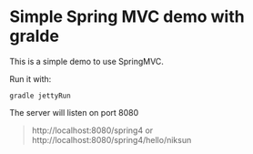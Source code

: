 Simple Spring MVC demo with gralde
==================================
This is a simple demo to use SpringMVC.

Run it with:
```
gradle jettyRun
```

The server will listen on port 8080
> http://localhost:8080/spring4
or 
> http://localhost:8080/spring4/hello/niksun
